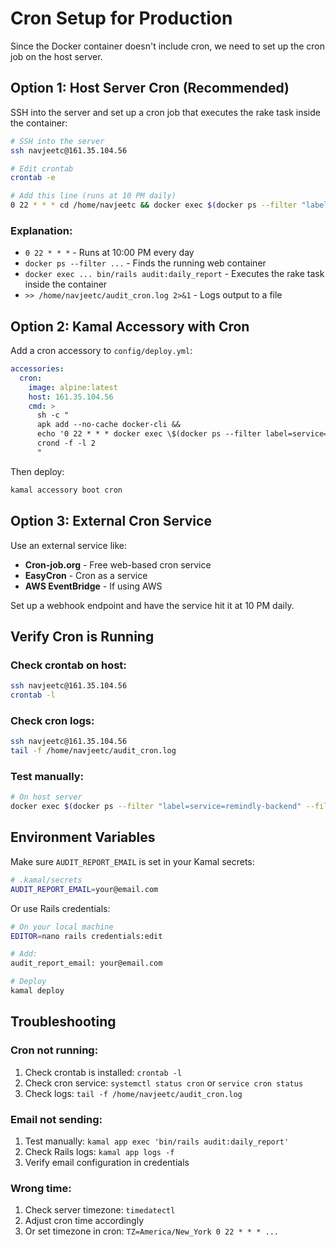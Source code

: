 # Cron Setup for Production

Since the Docker container doesn't include cron, we need to set up the cron job on the host server.

## Option 1: Host Server Cron (Recommended)

SSH into the server and set up a cron job that executes the rake task inside the container:

```bash
# SSH into the server
ssh navjeetc@161.35.104.56

# Edit crontab
crontab -e

# Add this line (runs at 10 PM daily)
0 22 * * * cd /home/navjeetc && docker exec $(docker ps --filter "label=service=remindly-backend" --filter "label=role=web" --format "{{.ID}}" | head -1) bin/rails audit:daily_report >> /home/navjeetc/audit_cron.log 2>&1
```

### Explanation:
- `0 22 * * *` - Runs at 10:00 PM every day
- `docker ps --filter ...` - Finds the running web container
- `docker exec ... bin/rails audit:daily_report` - Executes the rake task inside the container
- `>> /home/navjeetc/audit_cron.log 2>&1` - Logs output to a file

## Option 2: Kamal Accessory with Cron

Add a cron accessory to `config/deploy.yml`:

```yaml
accessories:
  cron:
    image: alpine:latest
    host: 161.35.104.56
    cmd: >
      sh -c "
      apk add --no-cache docker-cli &&
      echo '0 22 * * * docker exec \$(docker ps --filter label=service=remindly-backend --filter label=role=web --format {{.ID}} | head -1) bin/rails audit:daily_report' | crontab - &&
      crond -f -l 2
      "
```

Then deploy:
```bash
kamal accessory boot cron
```

## Option 3: External Cron Service

Use an external service like:
- **Cron-job.org** - Free web-based cron service
- **EasyCron** - Cron as a service
- **AWS EventBridge** - If using AWS

Set up a webhook endpoint and have the service hit it at 10 PM daily.

## Verify Cron is Running

### Check crontab on host:
```bash
ssh navjeetc@161.35.104.56
crontab -l
```

### Check cron logs:
```bash
ssh navjeetc@161.35.104.56
tail -f /home/navjeetc/audit_cron.log
```

### Test manually:
```bash
# On host server
docker exec $(docker ps --filter "label=service=remindly-backend" --filter "label=role=web" --format "{{.ID}}" | head -1) bin/rails audit:daily_report
```

## Environment Variables

Make sure `AUDIT_REPORT_EMAIL` is set in your Kamal secrets:

```bash
# .kamal/secrets
AUDIT_REPORT_EMAIL=your@email.com
```

Or use Rails credentials:
```bash
# On your local machine
EDITOR=nano rails credentials:edit

# Add:
audit_report_email: your@email.com

# Deploy
kamal deploy
```

## Troubleshooting

### Cron not running:
1. Check crontab is installed: `crontab -l`
2. Check cron service: `systemctl status cron` or `service cron status`
3. Check logs: `tail -f /home/navjeetc/audit_cron.log`

### Email not sending:
1. Test manually: `kamal app exec 'bin/rails audit:daily_report'`
2. Check Rails logs: `kamal app logs -f`
3. Verify email configuration in credentials

### Wrong time:
1. Check server timezone: `timedatectl`
2. Adjust cron time accordingly
3. Or set timezone in cron: `TZ=America/New_York 0 22 * * * ...`
